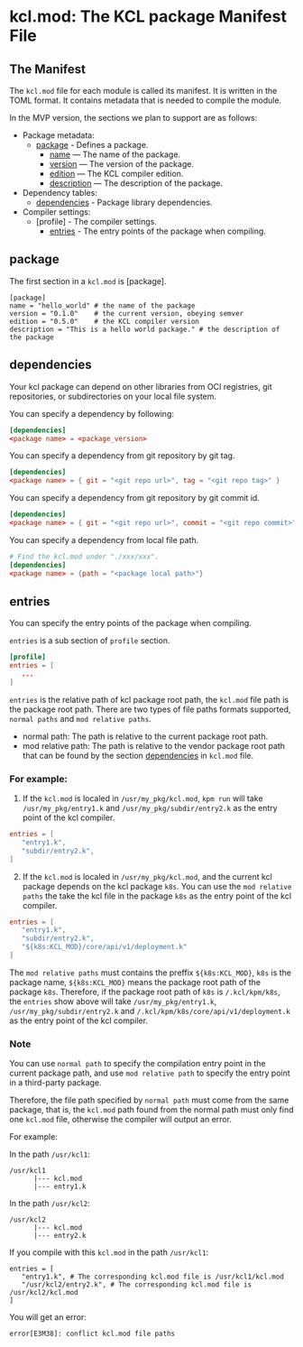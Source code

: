 # kcl.mod: The KCL package Manifest File

## The Manifest

The `kcl.mod` file for each module is called its manifest. It is written in the TOML format. It contains metadata that is needed to compile the module.

In the MVP version, the sections we plan to support are as follows:
- Package metadata:
  - [package](#package) - Defines a package.
    - [name](#package) — The name of the package.
    - [version](#package) — The version of the package.
    - [edition](#package) — The KCL compiler edition.
    - [description](#package) — The description of the package.
- Dependency tables:
  - [dependencies](#dependencies) - Package library dependencies.
- Compiler settings:
  - [profile] - The compiler settings.
    - [entries](#entries) - The entry points of the package when compiling.

## package

The first section in a `kcl.mod` is [package].

```
[package]
name = "hello_world" # the name of the package
version = "0.1.0"    # the current version, obeying semver
edition = "0.5.0"    # the KCL compiler version
description = "This is a hello world package." # the description of the package
```

## dependencies

Your kcl package can depend on other libraries from OCI registries, git repositories, or subdirectories on your local file system.

You can specify a dependency by following:

```toml
[dependencies]
<package name> = <package_version>
```

You can specify a dependency from git repository by git tag.

```toml
[dependencies]
<package name> = { git = "<git repo url>", tag = "<git repo tag>" } 
```

You can specify a dependency from git repository by git commit id.

```toml
[dependencies]
<package name> = { git = "<git repo url>", commit = "<git repo commit>" } 
``` 

You can specify a dependency from local file path.

```toml
# Find the kcl.mod under "./xxx/xxx".
[dependencies]
<package name> = {path = "<package local path>"} 
```

## entries
You can specify the entry points of the package when compiling.

`entries` is a sub section of `profile` section. 

```toml
[profile]
entries = [
   ...
]
```

`entries` is the relative path of kcl package root path, the `kcl.mod` file path is the package root path. There are two types of file paths formats supported, `normal paths` and `mod relative paths`.

- normal path: The path is relative to the current package root path.
- mod relative path: The path is relative to the vendor package root path that can be found by the section [dependencies](#dependencies) in `kcl.mod` file.

### For example:

1. If the `kcl.mod` is localed in `/usr/my_pkg/kcl.mod`, `kpm run` will take `/usr/my_pkg/entry1.k` and `/usr/my_pkg/subdir/entry2.k` as the entry point of the kcl compiler.

```toml
entries = [
   "entry1.k",
   "subdir/entry2.k",
]
```

2. If the `kcl.mod` is localed in `/usr/my_pkg/kcl.mod`, and the current kcl package depends on the kcl package `k8s`. You can use the `mod relative paths` the take the kcl file in the package `k8s` as the entry point of the kcl compiler.

```toml
entries = [
   "entry1.k",
   "subdir/entry2.k",
   "${k8s:KCL_MOD}/core/api/v1/deployment.k"
]
```

The `mod relative paths` must contains the preffix `${k8s:KCL_MOD}`, `k8s` is the package name, `${k8s:KCL_MOD}` means the package root path of the package `k8s`. Therefore, if the package root path of `k8s` is `/.kcl/kpm/k8s`, the `entries` show above will take `/usr/my_pkg/entry1.k`, `/usr/my_pkg/subdir/entry2.k` and `/.kcl/kpm/k8s/core/api/v1/deployment.k` as the entry point of the kcl compiler. 

### Note
You can use `normal path` to specify the compilation entry point in the current package path, and use `mod relative path` to specify the entry point in a third-party package.

Therefore, the file path specified by `normal path` must come from the same package, that is, the `kcl.mod` path found from the normal path must only find one `kcl.mod` file, otherwise the compiler will output an error.

For example:

In the path `/usr/kcl1`:
```
/usr/kcl1
      |--- kcl.mod
      |--- entry1.k
```

In the path `/usr/kcl2`:
```
/usr/kcl2
      |--- kcl.mod
      |--- entry2.k
```

If you compile with this `kcl.mod` in the path `/usr/kcl1`:
```
entries = [
   "entry1.k", # The corresponding kcl.mod file is /usr/kcl1/kcl.mod
   "/usr/kcl2/entry2.k", # The corresponding kcl.mod file is /usr/kcl2/kcl.mod
]
```

You will get an error:
```
error[E3M38]: conflict kcl.mod file paths
```
